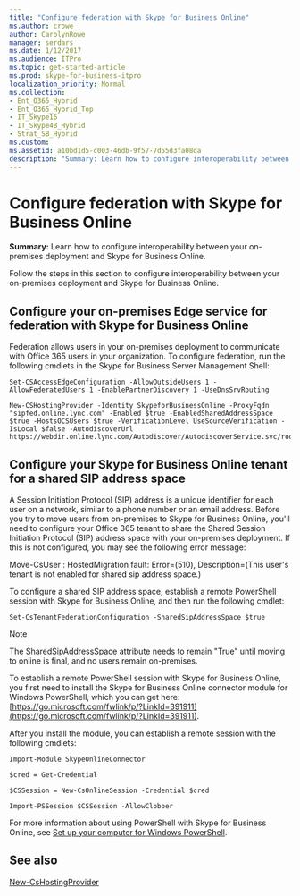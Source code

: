 ```yaml
---
title: "Configure federation with Skype for Business Online"
ms.author: crowe
author: CarolynRowe
manager: serdars
ms.date: 1/12/2017
ms.audience: ITPro
ms.topic: get-started-article
ms.prod: skype-for-business-itpro
localization_priority: Normal
ms.collection:
- Ent_O365_Hybrid
- Ent_O365_Hybrid_Top
- IT_Skype16
- IT_Skype4B_Hybrid
- Strat_SB_Hybrid
ms.custom: 
ms.assetid: a10bd1d5-c003-46db-9f57-7d55d3fa08da
description: "Summary: Learn how to configure interoperability between your on-premises deployment and Skype for Business Online."
---
```


# Configure federation with Skype for Business Online
 
**Summary:** Learn how to configure interoperability between your on-premises deployment and Skype for Business Online.
  
Follow the steps in this section to configure interoperability between your on-premises deployment and Skype for Business Online.
  
## Configure your on-premises Edge service for federation with Skype for Business Online

Federation allows users in your on-premises deployment to communicate with Office 365 users in your organization. To configure federation, run the following cmdlets in the Skype for Business Server Management Shell:
  
```
Set-CSAccessEdgeConfiguration -AllowOutsideUsers 1 -AllowFederatedUsers 1 -EnablePartnerDiscovery 1 -UseDnsSrvRouting
```

```
New-CSHostingProvider -Identity SkypeforBusinessOnline -ProxyFqdn "sipfed.online.lync.com" -Enabled $true -EnabledSharedAddressSpace $true -HostsOCSUsers $true -VerificationLevel UseSourceVerification -IsLocal $false -AutodiscoverUrl https://webdir.online.lync.com/Autodiscover/AutodiscoverService.svc/root
```

## Configure your Skype for Business Online tenant for a shared SIP address space

A Session Initiation Protocol (SIP) address is a unique identifier for each user on a network, similar to a phone number or an email address. Before you try to move users from on-premises to Skype for Business Online, you'll need to configure your Office 365 tenant to share the Shared Session Initiation Protocol (SIP) address space with your on-premises deployment. If this is not configured, you may see the following error message:
  
Move-CsUser : HostedMigration fault: Error=(510), Description=(This user's tenant is not enabled for shared sip address space.)
  
To configure a shared SIP address space, establish a remote PowerShell session with Skype for Business Online, and then run the following cmdlet:
  
```
Set-CsTenantFederationConfiguration -SharedSipAddressSpace $true
```

> [!NOTE]
> The SharedSipAddressSpace attribute needs to remain "True" until moving to online is final, and no users remain on-premises. 
  
To establish a remote PowerShell session with Skype for Business Online, you first need to install the Skype for Business Online connector module for Windows PowerShell, which you can get here: [https://go.microsoft.com/fwlink/p/?LinkId=391911](https://go.microsoft.com/fwlink/p/?LinkId=391911).
  
After you install the module, you can establish a remote session with the following cmdlets:
  
```
Import-Module SkypeOnlineConnector
```

```
$cred = Get-Credential
```

```
$CSSession = New-CsOnlineSession -Credential $cred
```

```
Import-PSSession $CSSession -AllowClobber
```

For more information about using PowerShell with Skype for Business Online, see [Set up your computer for Windows PowerShell](../../../SfbOnline/set-up-your-computer-for-windows-powershell/set-up-your-computer-for-windows-powershell.md).

  
## See also

[New-CsHostingProvider](https://docs.microsoft.com/powershell/module/skype/new-cshostingprovider?view=skype-ps)
